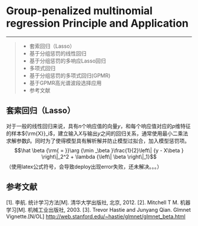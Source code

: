#  Group-penalized multinomial regression Principle and Application
<script type="text/javascript" src="http://cdn.mathjax.org/mathjax/latest/MathJax.js?config=default"></script>
------

> * 套索回归（Lasso）
> * 基于分组惩罚的线性回归
> * 基于分组惩罚的多响应Lasso回归
> * 多项式回归
> * 基于分组惩罚的多项式回归(GPMR)
> * 基于GPMR高光谱波段选择应用
> * 参考文献

<!--more-->
## 套索回归（Lasso）
对于一般的线性回归来说，具有$n$个响应值的向量$y$，和每个响应值对应的$p$维特征的样本${\rm{X}}_i$，建立输入$X$与输出$y$之间的回归关系，通常使用最小二乘法求解参数$\beta$。同时为了使得模型具有解析解并防止模型过拟合，加入模型惩罚项。
$$\hat \beta {\rm{ = }}\arg {\min _\beta }\frac{1}{2}\left\| {y - X\beta } \right\|_2^2 + \lambda {\left\| \beta  \right\|_1}$$
（使用latex公式符号，会导致deploy出现error失败，还未解决。。。）


## 参考文献
[1]. 李航. 统计学习方法[M]. 清华大学出版社, 北京, 2012.
[2]. Mitchell T M. 机器学习[M]. 机械工业出版社, 2003.
[3]. Trevor Hastie and Junyang Qian. Glmnet Vignette.[N/OL] http://web.stanford.edu/~hastie/glmnet/glmnet_beta.html	
